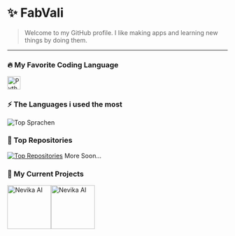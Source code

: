 # ✨ FabVali
> Welcome to my GitHub profile. I like making apps and learning new things by doing them.
-------

### 🔥 My Favorite Coding Language
<a href="https://www.python.org/">
  <img src="https://img.shields.io/badge/I like-Python-3776AB?style=flat&logo=python&logoColor=FFD43B" alt="Python Badge" height="30">
</a>

### ⚡ The Languages i used the most
![Top Sprachen](https://github-readme-stats.vercel.app/api/top-langs/?username=fabvali08&layout=compact&theme=github_dark)

### 🚀 Top Repositories
[![Top Repositories](https://github-readme-stats.vercel.app/api/pin/?username=fabvali08&repo=easter-egg-discord-bot&theme=github_dark)](https://github.com/fabvali08/easter-egg-discord-bot) More Soon...

### 🔧 My Current Projects
<a href="https://www.google.com"><img src="https://media.discordapp.net/attachments/1341114743376576636/1363913406004072679/zU15qXq.png?ex=6816ec18&is=68159a98&hm=a0a32c2e3250a6b3b1c79b01fbcd7a4351a1173bfa4a8e310656309c5ce66b2f&=&format=webp&quality=lossless" alt="Nevika AI" width="100"/></a><a href="https://www.google.com"><img src="https://media.discordapp.net/attachments/1356637314549420074/1368266167751544853/Canva_dC1uv3BnoK-removebg-preview.png?ex=681798ab&is=6816472b&hm=db475551b66b76c0e9322e1750123eb2b683e000445fc45464c1280e855c03f2&=&format=webp&quality=lossless" alt="Nevika AI" width="100"/></a>

<!--
**FabVali08/fabvali08** is a ✨ _special_ ✨ repository because its `README.md` (this file) appears on your GitHub profile.

Here are some ideas to get you started:

- 🔭 I’m currently working on ...
- 🌱 I’m currently learning ...
- 👯 I’m looking to collaborate on ...
- 🤔 I’m looking for help with ...
- 💬 Ask me about ...
- 📫 How to reach me: ...
- 😄 Pronouns: ...
- ⚡ Fun fact: ...
-->
